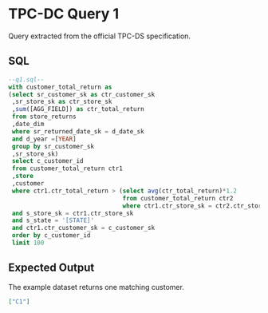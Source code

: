 # TPC-DC Query 1

Query extracted from the official TPC-DS specification.

## SQL
```sql
--q1.sql--
with customer_total_return as
(select sr_customer_sk as ctr_customer_sk
 ,sr_store_sk as ctr_store_sk
 ,sum([AGG_FIELD]) as ctr_total_return
 from store_returns
 ,date_dim
 where sr_returned_date_sk = d_date_sk
 and d_year =[YEAR]
 group by sr_customer_sk
 ,sr_store_sk)
 select c_customer_id
 from customer_total_return ctr1
 ,store
 ,customer
 where ctr1.ctr_total_return > (select avg(ctr_total_return)*1.2
                                from customer_total_return ctr2
                                where ctr1.ctr_store_sk = ctr2.ctr_store_sk)
 and s_store_sk = ctr1.ctr_store_sk
 and s_state = '[STATE]'
 and ctr1.ctr_customer_sk = c_customer_sk
 order by c_customer_id
 limit 100
```

## Expected Output
The example dataset returns one matching customer.
```json
["C1"]
```
